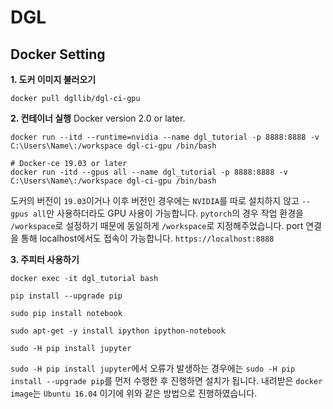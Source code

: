 # DGL


## Docker Setting 
**1. 도커 이미지 불러오기**
```
docker pull dgllib/dgl-ci-gpu
```

**2. 컨테이너 실행**
Docker version 2.0 or later.
```
docker run --itd --runtime=nvidia --name dgl_tutorial -p 8888:8888 -v C:\Users\Name\:/workspace dgl-ci-gpu /bin/bash
```

```
# Docker-ce 19.03 or later
docker run -itd --gpus all --name dgl_tutorial -p 8888:8888 -v C:\Users\Name\:/workspace dgl-ci-gpu /bin/bash
```
도커의 버전이 `19.03`이거나 이후 버전인 경우에는 `NVIDIA`를 따로 설치하지 않고 `--gpus all`만 사용하더라도 GPU 사용이 가능합니다. `pytorch`의 경우 작업 환경을 `/workspace`로 설정하기 때문에 동일하게 `/workspace`로 지정해주었습니다. port 연결을 통해 localhost에서도 접속이 가능합니다. `https://localhost:8888`

**3. 주피터 사용하기**
```
docker exec -it dgl_tutorial bash

pip install --upgrade pip

sudo pip install notebook 

sudo apt-get -y install ipython ipython-notebook

sudo -H pip install jupyter
```

`sudo -H pip install jupyter`에서 오류가 발생하는 경우에는 `sudo -H pip install --upgrade pip`를 먼저 수행한 후 진행하면 설치가 됩니다. 내려받은 `docker image`는 `Ubuntu 16.04` 이기에 위와 같은 방법으로 진행하였습니다.
